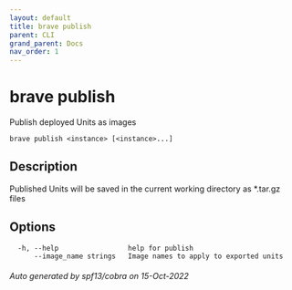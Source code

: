 ```yaml
---
layout: default
title: brave publish
parent: CLI
grand_parent: Docs
nav_order: 1
---
```


# brave publish

Publish deployed Units as images

```
brave publish <instance> [<instance>...]
```

## Description

Published Units will be saved in the current working directory as *.tar.gz files

## Options

```
  -h, --help                 help for publish
      --image_name strings   Image names to apply to exported units
```

###### Auto generated by spf13/cobra on 15-Oct-2022

